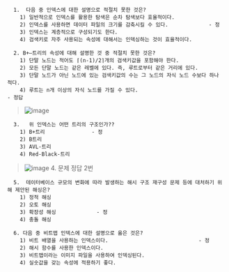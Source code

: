 ```
  1.  다음 중 인덱스에 대한 설명으로 적절치 못한 것은?
    1) 일반적으로 인덱스를 활용한 탐색은 순차 탐색보다 효율적이다.
    2) 인덱스를 사용하면 데이터 파일의 크기를 감축시킬 수 있다.             - 정
    3) 인덱스는 계층적으로 구성되기도 한다. 
    4) 검색키로 자주 사용되는 속성에 대해서는 인덱싱하는 것이 효율적이다. 
```

```
  2. B+–트리의 속성에 대해 설명한 것 중 적절치 못한 것은?
    1) 단말 노드는 적어도 ⌈(n-1)/2⌉개의 검색키값을 포함해야 한다.
    2) 모든 단말 노드는 같은 레벨에 있다. 즉, 루트로부터 같은 거리에 있다.
    3) 단말 노드가 아닌 노드에 있는 검색키값의 수는 그 노드의 자식 노드 수보다 하나 적다.
    4) 루트는 n개 이상의 자식 노드를 가질 수 있다.                                                 - 정답
```

> ![image](https://user-images.githubusercontent.com/17442343/171616202-52a10b74-6593-4025-8c72-3fb64285888c.png)

```
  3.   위 인덱스는 어떤 트리의 구조인가??
    1) B+트리               - 정
    2) B트리 
    3) AVL-트리   
    4) Red-Black-트리
```

> ![image](https://user-images.githubusercontent.com/17442343/171616313-52d78db2-abbf-48a2-8e7e-4bc73c8fa9bc.png)
> 4. 문제
> 정답 2번

```
  5.  데이터베이스 규모의 변화에 따라 발생하는 해시 구조 재구성 문제 등에 대처하기 위해 제안된 해싱은?
    1) 정적 해싱  
    2) 오토 해싱
    3) 확장성 해싱             - 정
    4) 충돌 해싱
```

```
  6. 다음 중 비트맵 인덱스에 대한 설명으로 옳은 것은?
    1) 비트 배열을 사용하는 인덱스이다.                             - 정
    2) 해시 함수를 사용한 인덱스이다. 
    3) 비트맵이라는 이미지 파일을 사용하여 인덱싱된다.
    4) 실숫값을 갖는 속성에 적용하기 좋다.  
```

